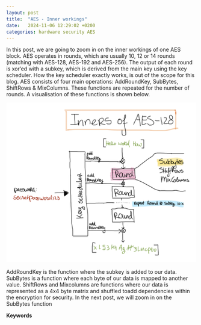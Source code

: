 ```yaml
---
layout: post
title:  "AES - Inner workings"
date:   2024-11-06 12:29:02 +0200
categories: hardware security AES  
---
```


In this post, we are going to zoom in on the inner workings of one AES block. AES operates in rounds, which are usually 10, 12 or 14 rounds (matching with AES-128, AES-192 and AES-256). <!--more--> The output of each round is xor’ed with a subkey, which is derived from the main key using the key scheduler. How the key scheduler exactly works, is out of the scope for this blog.
AES consists of four main operations: AddRoundKey, SubBytes, ShiftRows & MixColumns. These functions are repeated for the number of rounds. A visualisation of these functions is shown below.

![image](/assets/images/AESinners.png) 

AddRoundKey is the function where the subkey is added to our data. SubBytes is a function where each byte of our data is mapped to another value. ShiftRows and Mixcolumns are functions where our data is represented as a 4x4 byte matrix and shuffled toadd dependencies within the encryption for security. In the next post, we will zoom in on the SubBytes function


<b>Keywords</b>
